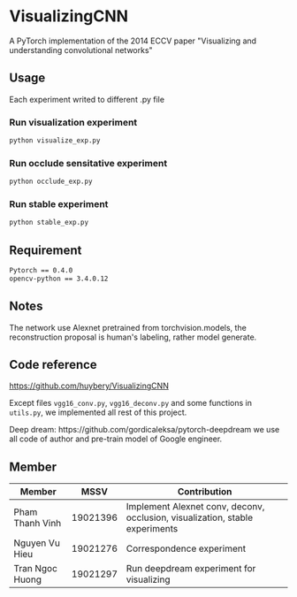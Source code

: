 # VisualizingCNN

A PyTorch implementation of the 2014 ECCV paper "Visualizing and understanding convolutional networks"


## Usage
Each experiment writed to different .py file
### Run visualization experiment

```bash
python visualize_exp.py
```
### Run occlude sensitative experiment

```bash
python occlude_exp.py
```
### Run stable experiment

```bash
python stable_exp.py
```

## Requirement

```bash
Pytorch == 0.4.0
opencv-python == 3.4.0.12
```

## Notes

The network use Alexnet pretrained from torchvision.models, the reconstruction proposal is human's labeling, rather model generate.

## Code reference
https://github.com/huybery/VisualizingCNN

Except files `vgg16_conv.py`, `vgg16_deconv.py` and some functions in `utils.py`, we implemented all rest of this project.
<p>
Deep dream: 
  https://github.com/gordicaleksa/pytorch-deepdream
  we use all code of author and pre-train model of Google engineer.
</p>

## Member
| Member          | MSSV     | Contribution                                                                  |
|-----------------|----------|-------------------------------------------------------------------------------|
| Pham Thanh Vinh | 19021396 | Implement Alexnet conv, deconv, occlusion, visualization, stable experiments  |
| Nguyen Vu Hieu  | 19021276 | Correspondence experiment                                                     |
| Tran Ngoc Huong | 19021297 | Run deepdream experiment for visualizing                                      |
